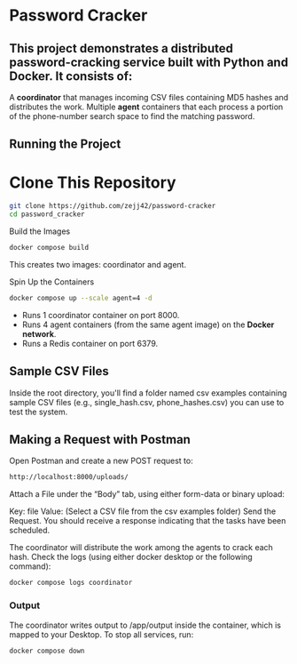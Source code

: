 # Password Cracker

## This project demonstrates a distributed password-cracking service built with Python and Docker. It consists of:

A **coordinator** that manages incoming CSV files containing MD5 hashes and distributes the work.
Multiple **agent** containers that each process a portion of the phone-number search space to find the matching password.
## Running the Project

# Clone This Repository

```bash
git clone https://github.com/zejj42/password-cracker
cd password_cracker
```

Build the Images

```bash
docker compose build
```

This creates two images: coordinator and agent.

Spin Up the Containers

```bash
docker compose up --scale agent=4 -d
```

* Runs 1 coordinator container on port 8000.
* Runs 4 agent containers (from the same agent image) on the **Docker network**.
* Runs a Redis container on port 6379.

## Sample CSV Files

Inside the root directory, you'll find a folder named csv examples containing sample CSV files (e.g., single_hash.csv, phone_hashes.csv) you can use to test the system.

## Making a Request with Postman

Open Postman and create a new POST request to:

```bash
http://localhost:8000/uploads/
```

Attach a File under the “Body” tab, using either form-data or binary upload:

Key: file
Value: (Select a CSV file from the csv examples folder)
Send the Request. You should receive a response indicating that the tasks have been scheduled.

The coordinator will distribute the work among the agents to crack each hash. Check the logs (using either docker desktop or the following command):
```bash
docker compose logs coordinator
```

### Output

The coordinator writes output to /app/output inside the container, which is mapped to your Desktop.
To stop all services, run:

```bash
docker compose down
```
